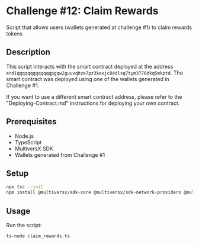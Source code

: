 # Challenge #12: Claim Rewards

Script that allows users (wallets generated at challenge #1) to claim rewards tokens

## Description

This script interacts with the smart contract deployed at the address `erd1qqqqqqqqqqqqqpgqw2guuvqhze7pz3kexjc84dlsq7tym3776dkq5mkptd`. The smart contract was deployed using one of the wallets generated in Challenge #1. 

If you want to use a different smart contract address, please refer to the "Deploying-Contract.md" instructions for deploying your own contract.

## Prerequisites

- Node.js
- TypeScript
- MultiversX SDK
- Wallets generated from Challenge #1

## Setup

```bash
npx tsc --init
npm install @multiversx/sdk-core @multiversx/sdk-network-providers @multiversx/sdk-wallet
```

## Usage

Run the script:
```bash
ts-node claim_rewards.ts